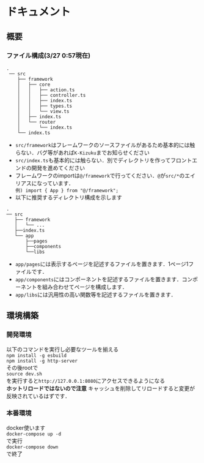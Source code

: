 # ドキュメント
## 概要
### ファイル構成(3/27 0:57現在)
```
.
 ── src
    ├── framework
    │   ├── core
    │   │   ├── action.ts
    │   │   ├── controller.ts
    │   │   ├── index.ts
    │   │   ├── types.ts
    │   │   └── view.ts
    │   ├── index.ts
    │   └── router
    │       └── index.ts
    └── index.ts
```
- `src/framework`はフレームワークのソースファイルがあるため基本的には触らない．バグ等があれば`K-Kizuku`までお知らせください
- `src/index.ts`も基本的には触らない．別でディレクトリを作ってフロントエンドの開発を進めてください
- フレームワークのimportは`@/framework`で行ってください．`@`が`src/*`のエイリアスになっています．  
  `例) import { App } from "@/framework";`
- 以下に推奨するディレクトリ構成を示します
```
.
── src
   ├── framework
   │   └── ... 
   ├──index.ts
   └── app
       ├──pages
       ├──components
       └──libs
```
- `app/pages`には表示するページを記述するファイルを置きます．1ページ1ファイルです．
- `app/components`にはコンポーネントを記述するファイルを置きます．コンポーネントを組み合わせてページを構成します．
- `app/libs`には汎用性の高い関数等を記述するファイルを置きます．
## 環境構築
### 開発環境
以下のコマンドを実行し必要なツールを揃える  
`npm install -g esbuild`  
`npm install -g http-server`  
その後rootで  
`source dev.sh`  
を実行すると`http://127.0.0.1:8080`にアクセスできるようになる  
**ホットリロードではないので注意**
キャッシュを削除してリロードすると変更が反映されているはずです．

### 本番環境
docker使います  
`docker-compose up -d`  
で実行  
`docker-compose down`  
で終了  
